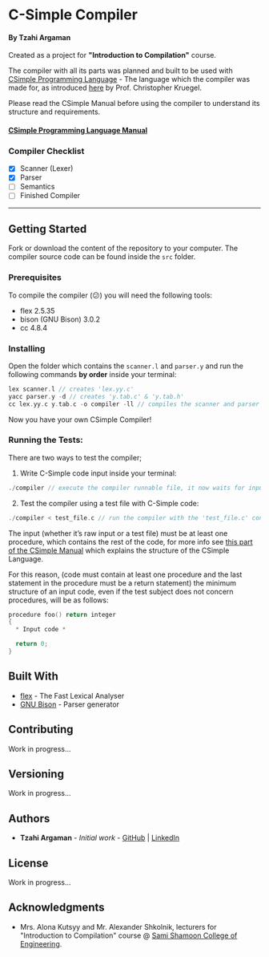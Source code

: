 # C-Simple Compiler
#### By Tzahi Argaman

Created as a project for **"Introduction to Compilation"** course.

The compiler with all its parts was planned and built to be used with [CSimple Programming Language](http://www.cs.ucsb.edu/~chris/teaching/cs160/projects/language.html) - The language which the compiler was made for, as introduced [here](http://www.cs.ucsb.edu/~chris/teaching/cs160/) by Prof. Christopher Kruegel.

Please read the CSimple Manual before using the compiler to understand its structure and requirements.

#### [CSimple Programming Language Manual](http://www.cs.ucsb.edu/~chris/teaching/cs160/projects/language.html)


### Compiler Checklist

- [x] Scanner (Lexer)
- [x] Parser
- [ ] Semantics
- [ ] Finished Compiler

---

## Getting Started

Fork or download the content of the repository to your computer.
The compiler source code can be found inside the `src` folder.

### Prerequisites

To compile the compiler (:confused:) you will need the following tools:
+ flex 2.5.35
+ bison (GNU Bison) 3.0.2
+ cc 4.8.4

### Installing

Open the folder which contains the `scanner.l` and `parser.y` and run the following commands **by order** inside your terminal:

``` c
lex scanner.l // creates 'lex.yy.c'
yacc parser.y -d // creates 'y.tab.c' & 'y.tab.h'
cc lex.yy.c y.tab.c -o compiler -ll // compiles the scanner and parser into `compiler`

```

Now you have your own CSimple Compiler!

### Running the Tests:
There are two ways to test the compiler;

1. Write C-Simple code input inside your terminal:
``` c
./compiler // execute the compiler runnable file, it now waits for input
```

2. Test the compiler using a test file with C-Simple code:
``` c
./compiler < test_file.c // run the compiler with the 'test_file.c' content
```
The input (whether it’s raw input or a test file) must be at least one procedure, which contains the rest of the code, for more info see [this part of the CSimple Manual](http://www.cs.ucsb.edu/~chris/teaching/cs160/projects/language.html#description-of-program-structure) which explains the structure of the CSimple Language.

For this reason, (code must contain at least one procedure and the last statement in the procedure must be a return statement) the minimum structure of an input code, even if the test subject does not concern procedures, will be as follows:
``` c
procedure foo() return integer
{
  * Input code *

  return 0;
}
```

## Built With

* [flex](https://github.com/westes/flex)  - The Fast Lexical Analyser
* [GNU Bison](https://www.gnu.org/software/bison/) - Parser generator

## Contributing

Work in progress...

## Versioning

Work in progress...

## Authors

* **Tzahi Argaman** - *Initial work* - [GitHub](https://github.com/argamanza) | [LinkedIn](https://il.linkedin.com/in/argamanza)

## License

Work in progress...

## Acknowledgments

* Mrs. Alona Kutsyy and Mr. Alexander Shkolnik, lecturers for "Introduction to Compilation" course @ [Sami Shamoon College of Engineering](http://www.sce.ac.il/eng/).
